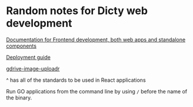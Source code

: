 # Random notes for Dicty web development

[Documentation for Frontend development, both web apps and standalone components](https://gist.github.com/cybersiddhu/bc9025e4413c3e3dbf748d3916c7039e#file-frontend-development-md)

[Deployment guide](https://github.com/dictyBase/Migration/blob/master/deploy.md)

[gdrive-image-uploadr](https://github.com/dictybase-playground/gdrive-image-uploadr/tree/develop)

^ has all of the standards to be used in React applications

Run GO applications from the command line by using `/` before the name of the binary.
